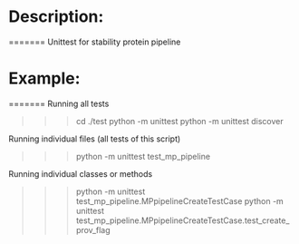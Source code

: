 # Description:
=======
Unittest for stability protein pipeline

# Example:
=======
Running all tests 
>>> cd ./test
>>> python -m unittest
>>> python -m unittest discover

Running individual files (all tests of this script)
>>> python -m unittest test_mp_pipeline

Running individual classes or methods
>>> python -m unittest test_mp_pipeline.MPpipelineCreateTestCase
>>> python -m unittest test_mp_pipeline.MPpipelineCreateTestCase.test_create_prov_flag

